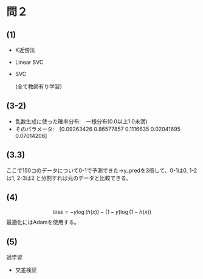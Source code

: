 <script type="text/javascript" async src="https://cdnjs.cloudflare.com/ajax/libs/mathjax/2.7.7/MathJax.js?config=TeX-MML-AM_CHTML">
</script>
<script type="text/x-mathjax-config">
 MathJax.Hub.Config({
 tex2jax: {
 inlineMath: [['$', '$'] ],
 displayMath: [ ['$$','$$'], ["\\[","\\]"] ]
 }
 });
</script>

# 問２
## (1) 
  - K近傍法
  - Linear SVC
  - SVC 


    (全て教師有り学習)
## (3-2)
  - 乱数生成に使った確率分布:　一様分布(0.0以上1.0未満)
  - そのパラメータ:　[0.09263426 0.86577857 0.1116635  0.02041695 0.07014206]
## (3.3)
 ここで150コのデータについて0-1で予測できた→y_predを3倍して、0-1は0, 1-2は1, 2-3は2 と分割すれば元のデータと比較できる。
## (4)

$$ loss=-y\log(h(x))-(1-y)\log(1-h(x)) $$
最適化にはAdamを使用する。
## (5)
過学習
  - 交差検証

